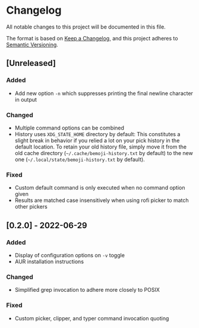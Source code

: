 # Changelog

All notable changes to this project will be documented in this file.

The format is based on [Keep a Changelog](https://keepachangelog.com/en/1.0.0/),
and this project adheres to [Semantic Versioning](https://semver.org/spec/v2.0.0.html).

## [Unreleased]

### Added

- Add new option `-n` which suppresses printing the final newline character in output

### Changed

- Multiple command options can be combined
- History uses `XDG_STATE_HOME` directory by default:
  This constitutes a slight break in behavior if you relied a lot on your pick history in the
  default location. To retain your old history file, simply move it from the old cache directory
  (`~/.cache/bemoji-history.txt` by default) to the new one (`~/.local/state/bemoji-history.txt`
  by default).

<!-- ### Deprecated -->

<!-- ### Removed -->

### Fixed

- Custom default command is only executed when no command option given
- Results are matched case insensitively when using rofi picker to match other pickers

<!-- ### Security -->

## [0.2.0] - 2022-06-29

### Added

- Display of configuration options on `-v` toggle
- AUR installation instructions

### Changed

- Simplified grep invocation to adhere more closely to POSIX

### Fixed

- Custom picker, clipper, and typer command invocation quoting
